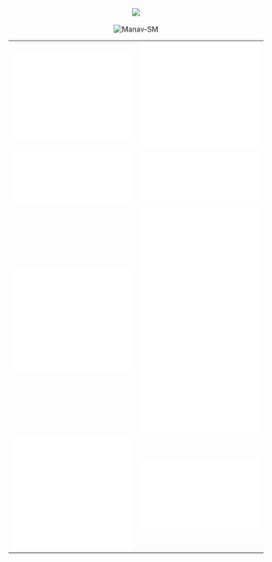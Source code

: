 <p align="center">
    <img src="Hello.gif" />
</p>

<!---<p align="center">
    <img src="github-metrics.svg"  alt="metric svg" class="center"/>
</p>-->

<p align="center"> <img src="https://komarev.com/ghpvc/?username=Manav-SM" alt="Manav-SM" /> </p>

<!---<details align="center">
    <summary>View my Github insights</summary>-->


<table align="center">
   <tbody>
       <tr>
           <td><img src="github-metrics.svg"  alt="metric svg" class="center"/></td>
           <td><img src="habit.svg"  alt="habit svg" class="center"/></td>
       </tr>
       <tr>
        <td><img src="calender.svg"  alt="calender svg" class="center"/></td>
         <td><img src="languages.svg"  alt="languages svg" class="center"/></td>
       </tr>
       <tr>
         <td><img src="metrics.plugin.activity.svg"  alt="metrics svg" class="center"/></td>
         <td><img src="achievements.svg"  alt="achievements svg" class="center"/></td>
       </tr>
       <tr>
        <td><img src="stars.svg"  alt="stars svg" class="center"/></td>
        <td><img src="website.svg"  alt="website svg" class="center"/></td>
       </tr>
   </tbody>
</table>
<!---<p align="center">
<img src="github-metrics.svg"  alt="metric svg" class="center"/>
<img src="habit.svg"  alt="habit svg" class="center"/>
<img src="website.svg"  alt="website svg" class="center"/>
<img src="languages.svg"  alt="languages svg" class="center"/>
<img src="stars.svg"  alt="stars svg" class="center"/>
<img src="metrics.plugin.activity.svg"  alt="metrics svg" class="center"/>
<img src="achievements.svg"  alt="achievements svg" class="center"/>-->
<!---</details>-->
<!---</p>

<p align="center">
    <img src="Cheers.gif" />
</p>-->
<!---[![Metrics](https://github.com/Manav-SM/Manav-SM/actions/workflows/metrics.yml/badge.svg)](https://github.com/Manav-SM/Manav-SM/actions/workflows/metrics.yml)
![Profile Views](https://komarev.com/ghpvc/?username=Manav-SM&color=brightgreen)-->
<!---<p align="center">

- 🌐 Visit my [Website](https://mnvsm.vercel.app/)
- 💻 View my [HackerRank](https://www.hackerrank.com/manav_sm)
- 👔 Connect with me on [LinkedIn](https://www.linkedin.com/in/manavsm/)


</p>

<p align="center">

![Profile Views](https://komarev.com/ghpvc/?username=Manav-SM&color=lightgrey)
![Linkedin](https://img.shields.io/badge/-manavsm-grey?style=social&logo=linkedin&logoColor=lightgrey&link=https://www.linkedin.com/in/manavsm/)
<!---![Gmail Badge](https://img.shields.io/badge/-contact@rehkloos.com-grey?style=flat-square&logo=Gmail&logoColor=white&link=mailto:contact@rehkloos.com)](mailto:contact@rehkloos.com)

![Anurag's GitHub stats](https://github-readme-stats.vercel.app/api?username=Manav-SM&count_private=true&show_icons=true&theme=dark&include_all_commits=true)

</p>


<p align="center">
    <img src="Cheers.gif" />
</p>

<p align="center">
    <img src="Hello.gif" />
</p>

Welcome to my profile!<br/>
I’m Manav Sandeep Mehta, an IT Engineering Graduate, Developer from Mumbai. I am currently working as a Support Engineer at ANV Infotech Pvt. Ltd.
- 🌐 Visit my [Website](https://mnvsm.pages.dev/)
- 💻 View my [HackerRank](https://www.hackerrank.com/manav_sm)
- 📬 Send me an [Email](mailto:Manav-SM@outlook.com)
- 🔭 Support Engineer at ANV Infotech Pvt. LTd.
- 👔 Connect with me on [LinkedIn](https://www.linkedin.com/in/manavsm/)
- 🎓 IT Engineering Graduate from [Shah and Anchor Kutchhi Engineering College](https://www.shahandanchor.com/home/)
- 🏡 Based in Mumbai, India

## Technologies I have uses

### Languages
![Python](https://img.shields.io/badge/-Python-black?style=for-the-badge&logo=Python)
![R](https://img.shields.io/badge/-R-black?style=for-the-badge&logo=r)
![Java](https://img.shields.io/badge/-Java-black?style=for-the-badge&logo=Java)
![C](https://img.shields.io/badge/-C-black?style=for-the-badge&logo=c)
![JavaScript](https://img.shields.io/badge/-JavaScript-black?style=for-the-badge&logo=javascript)
![MySQL](https://img.shields.io/badge/-mySQL-black?style=for-the-badge&logo=mySQL)
![HTML5](https://img.shields.io/badge/-html5-black?style=for-the-badge&logo=html5)
![CSS3](https://img.shields.io/badge/-css3-black?style=for-the-badge&logo=css3)

### Software
![Arduino](https://img.shields.io/badge/-Arduino-black?style=for-the-badge&logo=arduino)
![RaspberryPi](https://img.shields.io/badge/-Raspberry%20Pi-black?style=for-the-badge&logo=Raspberry%20Pi)
![Tableau](https://img.shields.io/badge/-Tableau-black?style=for-the-badge&logo=tableau)
![Amazon AWS](https://img.shields.io/badge/AWS-black?style=for-the-badge&logo=amazon-aws)
![Cloudflare](https://img.shields.io/badge/-cloudflare-black?style=for-the-badge&logo=cloudflare)
![Github](https://img.shields.io/badge/-Github-black?style=for-the-badge&logo=github)
![Overleaf](https://img.shields.io/badge/-Overleaf-black?style=for-the-badge&logo=overleaf)
![Hugo](https://img.shields.io/badge/-Hugo-black?style=for-the-badge&logo=hugo)
![Gatsby](https://img.shields.io/badge/-Gatsby-black?style=for-the-badge&logo=gatsby)
![Figma](https://img.shields.io/badge/-Figma-black?style=for-the-badge&logo=figma)
![Microsoft Word](https://img.shields.io/badge/-Microsoft%20Word-black?style=for-the-badge&logo=Microsoft%20Word)
![Microsoft PowerPoint](https://img.shields.io/badge/-Microsoft%20PowerPoint-black?style=for-the-badge&logo=Microsoft%20PowerPoint)
![Microsoft Excel](https://img.shields.io/badge/-Microsoft%20Excel-black?style=for-the-badge&logo=Microsoft%20Excel)
![Microsoft Outlook](https://img.shields.io/badge/-Microsoft%20Outlook-black?style=for-the-badge&logo=Microsoft%20Outlook)

<p align="center">
    <img src="Cheers.gif" />
</p>-->


<!---📫 How to reach me: ...

**Manav-SM/Manav-SM** is a ✨ _special_ ✨ repository because its `README.md` (this file) appears on your GitHub profile.

Here are some ideas to get you started:

- 🔭 I’m currently working on ...
- 🌱 I’m currently learning ...
- 👯 I’m looking to collaborate on ...
- 🤔 I’m looking for help with ...
- 💬 Ask me about ...
- 📫 How to reach me: ...
- 😄 Pronouns: ...
- ⚡ Fun fact: ...

🏡 [website][website] **|**
🐦 [twitter][twitter] **|**
📺 [youtube][youtube] **|**
🎥 [twitch][twitch] **|**
📦 [npm][npm] **|**
📷 [instagram][instagram] **|**
👔 [linkedin][linkedin]

[website]: https://mnvsm.pages.dev/
[twitter]: https://github.com/
[youtube]: https://github.com/
[twitch]: https://github.com/
[instagram]: https://github.com/
[linkedin]: https://github.com/
[npm]: https://github.com/
[brad]: https://github.com/
-->
